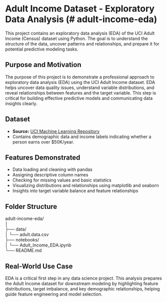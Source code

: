 # Adult Income Dataset - Exploratory Data Analysis (# adult-income-eda)

This project contains an exploratory data analysis (EDA) of the UCI Adult Income (Census) dataset using Python. The goal is to understand the structure of the data, uncover patterns and relationships, and prepare it for potential predictive modeling tasks.

## Purpose and Motivation
The purpose of this project is to demonstrate a professional approach to exploratory data analysis (EDA) using the UCI Adult Income dataset. EDA helps uncover data quality issues, understand variable distributions, and reveal relationships between features and the target variable. This step is critical for building effective predictive models and communicating data insights clearly.

## Dataset
- **Source:** [UCI Machine Learning Repository](https://archive.ics.uci.edu/ml/datasets/adult)
- Contains demographic data and income labels indicating whether a person earns over $50K/year.

## Features Demonstrated
- Data loading and cleaning with pandas
- Assigning descriptive column names
- Checking for missing values and basic statistics
- Visualizing distributions and relationships using matplotlib and seaborn
- Insights into target variable balance and feature relationships

## Folder Structure
adult-income-eda/<br />
│<br />
├── data/<br />
│ └── adult.data.csv<br />
├── notebooks/<br />
│ └── Adult_Income_EDA.ipynb<br />
└── README.md<br />

## Real-World Use Case
EDA is a critical first step in any data science project. This analysis prepares the Adult Income dataset for downstream modeling by highlighting feature distributions, target imbalance, and key demographic relationships, helping guide feature engineering and model selection.